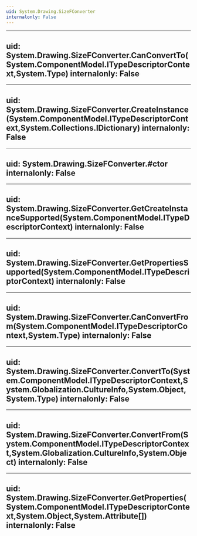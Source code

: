 ```yaml
---
uid: System.Drawing.SizeFConverter
internalonly: False
---
```


---
uid: System.Drawing.SizeFConverter.CanConvertTo(System.ComponentModel.ITypeDescriptorContext,System.Type)
internalonly: False
---

---
uid: System.Drawing.SizeFConverter.CreateInstance(System.ComponentModel.ITypeDescriptorContext,System.Collections.IDictionary)
internalonly: False
---

---
uid: System.Drawing.SizeFConverter.#ctor
internalonly: False
---

---
uid: System.Drawing.SizeFConverter.GetCreateInstanceSupported(System.ComponentModel.ITypeDescriptorContext)
internalonly: False
---

---
uid: System.Drawing.SizeFConverter.GetPropertiesSupported(System.ComponentModel.ITypeDescriptorContext)
internalonly: False
---

---
uid: System.Drawing.SizeFConverter.CanConvertFrom(System.ComponentModel.ITypeDescriptorContext,System.Type)
internalonly: False
---

---
uid: System.Drawing.SizeFConverter.ConvertTo(System.ComponentModel.ITypeDescriptorContext,System.Globalization.CultureInfo,System.Object,System.Type)
internalonly: False
---

---
uid: System.Drawing.SizeFConverter.ConvertFrom(System.ComponentModel.ITypeDescriptorContext,System.Globalization.CultureInfo,System.Object)
internalonly: False
---

---
uid: System.Drawing.SizeFConverter.GetProperties(System.ComponentModel.ITypeDescriptorContext,System.Object,System.Attribute[])
internalonly: False
---
